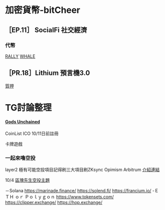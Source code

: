 # 加密貨幣-bitCheer

## ［EP.11］    SocialFi 社交經濟

### 代幣

[RALLY](https://coinmarketcap.com/zh-tw/currencies/rally/)
[WHALE](https://coinmarketcap.com/zh-tw/currencies/whale/)

## ［PR.18］Lithium 預言機3.0

[質押](https://staking.lith.finance/)



# TG討論整理

#### [Gods Unchained](https://coinlist.co/gods-unchained)
CoinList ICO 10/11日前註冊

卡牌遊戲

### 一起來嚕空投

layer2 極有可能空投項目記得刷三大項目刷ZKsync Opimism Arbitrum 
[介紹連結](https://www.chainnews.com/articles/796401971415.htm)

10/4 
[區塊先生空投主題](https://youtu.be/N5C0pqcPYrA)


－Solana
https://marinade.finance/
https://solend.fi/
https://francium.io/
-ＥＴＨ ｏｒ Ｐｏｌｙｇｏｎ
https://www.tokensets.com/
https://clipper.exchange/
https://hop.exchange/